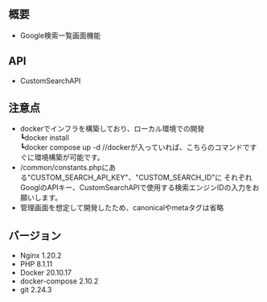 ## 概要
* Google検索一覧画面機能

## API
* CustomSearchAPI

## 注意点
* dockerでインフラを構築しており、ローカル環境での開発</br>
┗docker install</br>
┗docker compose up -d //dockerが入っていれば、こちらのコマンドですぐに環境構築が可能です。</br>
* /common/constants.phpにある"CUSTOM_SEARCH_API_KEY"、"CUSTOM_SEARCH_ID"に
それぞれGooglのAPIキー、CustomSearchAPIで使用する検索エンジンIDの入力をお願いします。
* 管理画面を想定して開発したため、canonicalやmetaタグは省略

## バージョン
* Nginx                 1.20.2
* PHP                   8.1.11
* Docker                20.10.17
* docker-compose        2.10.2
* git                   2.24.3
